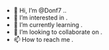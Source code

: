 - 👋 Hi, I’m @Donf7 ..
- 👀 I’m interested in .
- 🌱 I’m currently learning .
- 💞️ I’m looking to collaborate on .
- 📫 How to reach me .


<!---
Donf7/Donf7 is a ✨ special ✨ repository because its `README.md` (this file) appears on your GitHub profile.
You can click the Preview link to take a look at your changes.
--->
